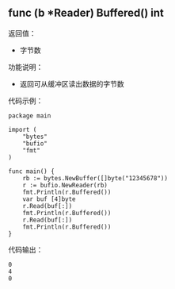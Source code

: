 ## func (b *Reader) Buffered() int

返回值：

- 字节数

功能说明：

- 返回可从缓冲区读出数据的字节数

代码示例：

	package main

	import (
		"bytes"
		"bufio"
		"fmt"
	)

	func main() {
		rb := bytes.NewBuffer([]byte("12345678"))
		r := bufio.NewReader(rb)
		fmt.Println(r.Buffered())
		var buf [4]byte
		r.Read(buf[:])
		fmt.Println(r.Buffered())
		r.Read(buf[:])
		fmt.Println(r.Buffered())
	}

代码输出：

	0
	4
	0


